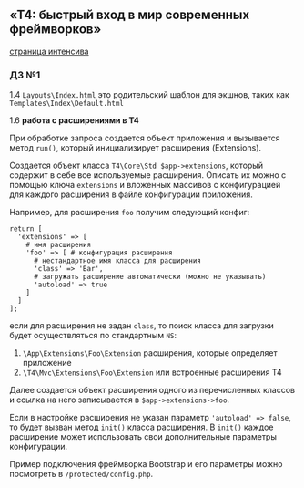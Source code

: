 ## «T4: быстрый вход в мир современных фреймворков»
[страница интенсива](http://pr-of-it.ru/sprints/12.html)
### Д3 №1
1.4 `Layouts\Index.html` это родительский шаблон для экшнов, таких как `Templates\Index\Default.html`

1.6 **работа с расширениями в T4**

При обработке запроса создается объект приложения и вызывается метод `run()`,
который инициализирует расширения (Extensions).

Создается объект класса `T4\Core\Std $app->extensions`, который содержит в себе все используемые расширения.
Описать их можно с помощью ключа `extensions` и вложенных массивов с конфигурацией для каждого расширения в файле конфигурации приложения.

Например, для расширения `foo` получим следующий конфиг:
```
return [
  'extensions' => [
    # имя расширения
    'foo' => [ # конфигурация расширения
      # нестандартное имя класса для расширения
      'class' => 'Bar',
      # загружать расширение автоматически (можно не указывать)
      'autoload' => true
    ]
  ]
];
```
если для расширения не задан `class`, то поиск класса для загрузки будет осуществляться по стандартным `NS`:
1. `\App\Extensions\Foo\Extension` расширения, которые определяет приложение
2. `\T4\Mvc\Extensions\Foo\Extension` или встроенные расширения T4

Далее создается объект расширения одного из перечисленных классов и ссылка на него
записывается в `$app->extensions->foo`.

Если в настройке расширения не указан параметр  `'autoload' => false`, то будет
вызван метод `init()` класса расширения. В `init()` каждое расширение может использовать
свои дополнительные параметры конфигурации.

Пример подключения фреймворка Bootstrap и его параметры можно посмотреть в `/protected/config.php`.